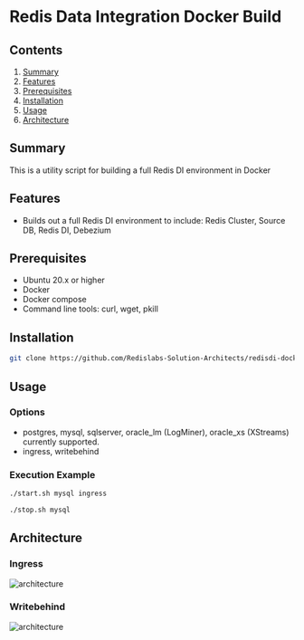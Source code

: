 # Redis Data Integration Docker Build  

## Contents
1.  [Summary](#summary)
2.  [Features](#features)
3.  [Prerequisites](#prerequisites)
4.  [Installation](#installation)
5.  [Usage](#usage)
6.  [Architecture](#architecture)


## Summary <a name="summary"></a>
This is a utility script for building a full Redis DI environment in Docker

## Features <a name="features"></a>
- Builds out a full Redis DI environment to include:  Redis Cluster, Source DB, Redis DI, Debezium

## Prerequisites <a name="prerequisites"></a>
- Ubuntu 20.x or higher
- Docker
- Docker compose
- Command line tools: curl, wget, pkill

## Installation <a name="installation"></a>
```bash
git clone https://github.com/Redislabs-Solution-Architects/redisdi-docker.git && cd redisdi-docker
```

## Usage <a name="usage"></a>
### Options
- <dbtype>  postgres, mysql, sqlserver, oracle_lm (LogMiner), oracle_xs (XStreams) currently supported.
- <mode> ingress, writebehind

### Execution Example
```bash
./start.sh mysql ingress
```
```bash
./stop.sh mysql
```

## Architecture <a name="architecture"></a>
### Ingress
![architecture](https://docs.google.com/drawings/d/e/2PACX-1vQJTilci_8FrRnPjy7Lxf67QLiUbilbLpmM3ftsKIY0jYJOi7uqupLs1XXGFRKP4yq0S7plyNYiUVwA/pub?w=663&h=380) 
### Writebehind
![architecture](https://docs.google.com/drawings/d/e/2PACX-1vTTMI3fiiboZdx5zhYUEQF22Wrw4O-xGHhnbYa0_8h_PWInpYsy0bBIDS2bDNis3ceYUHBpJ6MWQAXo/pub?w=663&h=380) 
